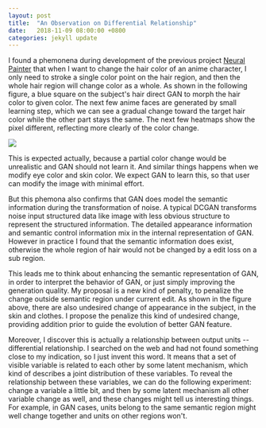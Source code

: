 ```yaml
---
layout: post
title:  "An Observation on Differential Relationship"
date:   2018-11-09 08:00:00 +0800
categories: jekyll update
---
```


I found a phemonena during development of the previous project [Neural Painter](https://atlantixjj.github.io/jekyll/update/2018/09/01/NeuralPainter.html) that when I want to change the hair color of an anime character, I only need to stroke a single color point on the hair region, and then the whole hair region will change color as a whole. As shown in the following figure, a blue square on the subject's hair direct GAN to morph the hair color to given color. The next few anime faces are generated by small learning step, which we can see a gradual change toward the target hair color while the other part stays the same. The next few heatmaps show the pixel different, reflecting more clearly of the color change.

![]({{site.baseurl}}/assets/differential_relationship.png)

This is expected actually, because a partial color change would be unrealistic and GAN should not learn it. And similar things happens when we modify eye color and skin color. We expect GAN to learn this, so that user can modify the image with minimal effort.

But this phemona also confirms that GAN does model the semantic information during the transformation of noise. A typical DCGAN transforms noise input structured data like image with less obvious structure to represent the structured information. The detailed appearance information and semantic control information mix in the internal representation of GAN. However in practice I found that the semantic information does exist, otherwise the whole region of hair would not be changed by a edit loss on a sub region.

This leads me to think about enhancing the semantic representation of GAN, in order to interpret the behavior of GAN, or just simply improving the generation quality. My proposal is a new kind of penalty, to penalize the change outside semantic region under current edit. As shown in the figure above, there are also undesired change of appearance in the subject, in the skin and clothes. I propose the penalize this kind of undesired change, providing addition prior to guide the evolution of better GAN feature.

Moreover, I discover this is actually a relationship between output units -- differential relationship. I searched on the web and had not found something close to my indication, so I just invent this word. It means that a set of visible variable is related to each other by some latent mechanism, which kind of describes a joint distribution of these variables. To reveal the relationship between these variables, we can do the following experiment: change a variable a little bit, and then by some latent mechanism all other variable change as well, and these changes might tell us interesting things. For example, in GAN cases, units belong to the same semantic region might well change together and units on other regions won't.